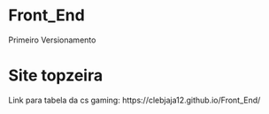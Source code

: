 # Front_End
Primeiro Versionamento
<h1>Site topzeira</h1>
 <p>Link para tabela da cs gaming: https://clebjaja12.github.io/Front_End/ </p>

